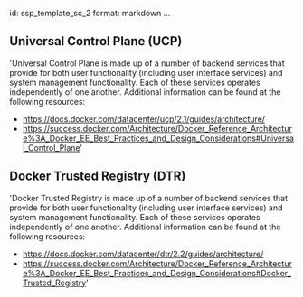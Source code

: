 id: ssp_template_sc_2
format: markdown
...
## Universal Control Plane (UCP)

'Universal Control Plane is made up of a number of backend services
that provide for both user functionality (including user interface
services) and system management functionality. Each of these services
operates independently of one another. Additional information can be
found at the following resources:

- https://docs.docker.com/datacenter/ucp/2.1/guides/architecture/
- https://success.docker.com/Architecture/Docker_Reference_Architecture%3A_Docker_EE_Best_Practices_and_Design_Considerations#Universal_Control_Plane'
## Docker Trusted Registry (DTR)

'Docker Trusted Registry is made up of a number of backend services
that provide for both user functionality (including user interface
services) and system management functionality. Each of these services
operates independently of one another. Additional information can be
found at the following resources:

- https://docs.docker.com/datacenter/dtr/2.2/guides/architecture/
- https://success.docker.com/Architecture/Docker_Reference_Architecture%3A_Docker_EE_Best_Practices_and_Design_Considerations#Docker_Trusted_Registry'
